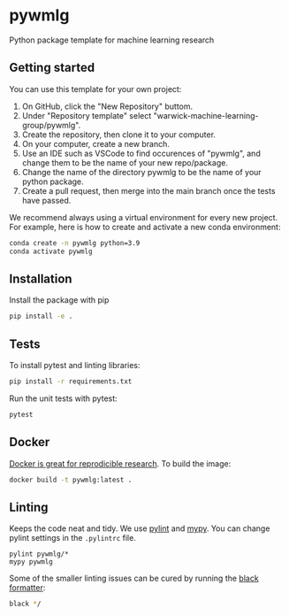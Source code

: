 # pywmlg
Python package template for machine learning research

## Getting started

You can use this template for your own project:
1. On GitHub, click the "New Repository" buttom.
2. Under "Repository template" select "warwick-machine-learning-group/pywmlg".
3. Create the repository, then clone it to your computer.
4. On your computer, create a new branch.
5. Use an IDE such as VSCode to find occurences of "pywmlg", and change them to be the name of your new repo/package.
6. Change the name of the directory pywmlg to be the name of your python package.
7. Create a pull request, then merge into the main branch once the tests have passed.

We recommend always using a virtual environment for every new project. For example, here is how to create and activate a new conda environment:

```bash
conda create -n pywmlg python=3.9
conda activate pywmlg
```

## Installation

Install the package with pip

```bash
pip install -e .
```

## Tests

To install pytest and linting libraries:

```bash
pip install -r requirements.txt
```

Run the unit tests with pytest:

```bash
pytest
```

## Docker

[Docker is great for reprodicible research](https://reproducible-analysis-workshop.readthedocs.io/en/latest/8.Intro-Docker.html).
To build the image:

```bash
docker build -t pywmlg:latest .
```

## Linting

Keeps the code neat and tidy.
We use [pylint](https://www.pylint.org/) and [mypy](http://mypy-lang.org/).
You can change pylint settings in the `.pylintrc` file.

```
pylint pywmlg/*
mypy pywmlg
```

Some of the smaller linting issues can be cured by running the [black formatter](https://github.com/psf/black):

```bash
black */
```

